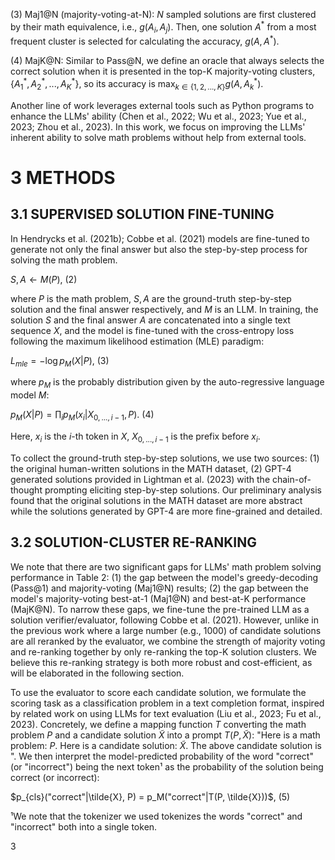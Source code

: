 (3) Maj1@N (majority-voting-at-N): $N$ sampled solutions are first clustered by their math equivalence, i.e., $g(A_i, A_j)$. Then, one solution $A^*$ from a most frequent cluster is selected for calculating the accuracy, $g(A, A^*)$.

(4) MajK@N: Similar to Pass@N, we define an oracle that always selects the correct solution when it is presented in the top-K majority-voting clusters, $\{A_1^*, A_2^*, ..., A_K^*\}$, so its accuracy is $\max_{k\in\{1,2,...,K\}} g(A, A_k^*)$.

Another line of work leverages external tools such as Python programs to enhance the LLMs' ability (Chen et al., 2022; Wu et al., 2023; Yue et al., 2023; Zhou et al., 2023). In this work, we focus on improving the LLMs' inherent ability to solve math problems without help from external tools.

# 3 METHODS

## 3.1 SUPERVISED SOLUTION FINE-TUNING

In Hendrycks et al. (2021b); Cobbe et al. (2021) models are fine-tuned to generate not only the final answer but also the step-by-step process for solving the math problem.

$S, A \leftarrow M(P)$, (2)

where $P$ is the math problem, $S, A$ are the ground-truth step-by-step solution and the final answer respectively, and $M$ is an LLM. In training, the solution $S$ and the final answer $A$ are concatenated into a single text sequence $X$, and the model is fine-tuned with the cross-entropy loss following the maximum likelihood estimation (MLE) paradigm:

$L_{mle} = -\log p_M(X|P)$, (3)

where $p_M$ is the probably distribution given by the auto-regressive language model $M$:

$p_M(X|P) = \prod_i p_M(x_i|X_{0,...,i-1}, P)$. (4)

Here, $x_i$ is the $i$-th token in $X$, $X_{0,...,i-1}$ is the prefix before $x_i$.

To collect the ground-truth step-by-step solutions, we use two sources: (1) the original human-written solutions in the MATH dataset, (2) GPT-4 generated solutions provided in Lightman et al. (2023) with the chain-of-thought prompting eliciting step-by-step solutions. Our preliminary analysis found that the original solutions in the MATH dataset are more abstract while the solutions generated by GPT-4 are more fine-grained and detailed.

## 3.2 SOLUTION-CLUSTER RE-RANKING

We note that there are two significant gaps for LLMs' math problem solving performance in Table 2: (1) the gap between the model's greedy-decoding (Pass@1) and majority-voting (Maj1@N) results; (2) the gap between the model's majority-voting best-at-1 (Maj1@N) and best-at-K performance (MajK@N). To narrow these gaps, we fine-tune the pre-trained LLM as a solution verifier/evaluator, following Cobbe et al. (2021). However, unlike in the previous work where a large number (e.g., 1000) of candidate solutions are all reranked by the evaluator, we combine the strength of majority voting and re-ranking together by only re-ranking the top-K solution clusters. We believe this re-ranking strategy is both more robust and cost-efficient, as will be elaborated in the following section.

To use the evaluator to score each candidate solution, we formulate the scoring task as a classification problem in a text completion format, inspired by related work on using LLMs for text evaluation (Liu et al., 2023; Fu et al., 2023). Concretely, we define a mapping function $T$ converting the math problem $P$ and a candidate solution $\tilde{X}$ into a prompt $T(P, \tilde{X})$: "Here is a math problem: $P$. Here is a candidate solution: $\tilde{X}$. The above candidate solution is ". We then interpret the model-predicted probability of the word "correct" (or "incorrect") being the next token¹ as the probability of the solution being correct (or incorrect):

$p_{cls}("correct"|\tilde{X}, P) = p_M("correct"|T(P, \tilde{X}))$, (5)

¹We note that the tokenizer we used tokenizes the words "correct" and "incorrect" both into a single token.

3


